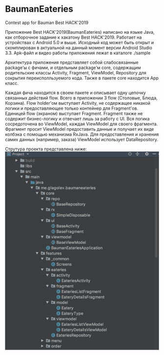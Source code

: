 # BaumanEateries
Contest app for Bauman Best HACK'2019

Приложение Best HACK'2019(BaumanEateries) написано на языке Javа, как отборочное задание к хакатону Best HACK'2019.
Работает на устройствах с Android 5.0 и выше. Исходный код может быть открыт и скомплирован в актуальной на данный момент
версии Android Studio 3.3. Apk-файл и видео работы приложения лежат в каталоге ./sample

Архитектура приложения представляет собой слабосвязанные paсkage'ы с фичами, и отдельным package'м core, содержащим
родительские классы Activity, Fragment, ViewModel, Repository для сокрытия переисполльзуемого кода. Также в пакете core находится App класс. 

Каждая фича находится в своем пакете и описывает одну цепочку связанных действий flow.
Всего в приложении 3 flow (Столовые, Блюда, Корзина). Flow holder'ом выступает Activity, не содержащее никакой логики 
и предоставляющее только контейнер для Fragment'ов. Единицей  flow (экраном) выступает Fragment. Fragment также не содержит
бизнес-логику и отвечает лишь за работу c UI. Вся логика сосредоточена во ViewModel, каждая ViewModel для своего фрагмента.
Фрагмент просит ViewModel предоставить данные и получает их виде колбэка с помощью механизма RxJava.
Для предоставления  и хранения самих данных (например, заказа) ViewModel использует DataRepository.

Струтура проекта представлена ниже:
![alt text](https://raw.githubusercontent.com/offthelightness/BaumanEateries/master/app/src/main/res/raw/structure.png?token=AUJnuoh9S3ECogQRZ1vBud22iyBXOnZqks5cm9sTwA%3D%3D)
